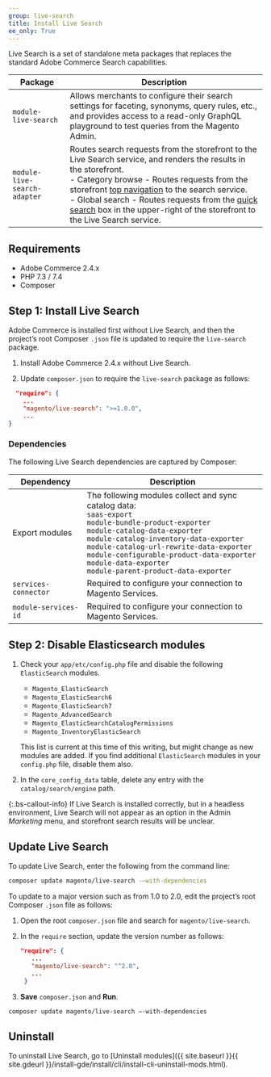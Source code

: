 ```yaml
---
group: live-search
title: Install Live Search
ee_only: True
---
```


Live Search is a set of standalone meta packages that replaces the standard Adobe Commerce Search capabilities.

|**Package**|**Description**|
|---|---|
|`module-live-search`|Allows merchants to configure their search settings for faceting, synonyms, query rules, etc., and provides access to a read-only GraphQL playground to test queries from the Magento Admin. |
|`module-live-search-adapter`|Routes search requests from the storefront to the Live Search service, and renders the results in the storefront. <br />- Category browse - Routes requests from the storefront [top navigation](https://docs-beta.magento.com/user-guide/catalog/navigation-top.html) to the search service.<br />- Global search - Routes requests from the [quick search](https://docs-beta.magento.com/user-guide/catalog/search-quick.html) box in the upper-right of the storefront to the Live Search service.|

## Requirements

-  Adobe Commerce 2.4.x
-  PHP 7.3 / 7.4
-  Composer

## Step 1: Install Live Search

Adobe Commerce is installed first without Live Search, and then the project’s root Composer `.json` file is updated to require the `live-search` package.

1. Install Adobe Commerce 2.4.x without Live Search.

1. Update `composer.json` to require the `live-search` package as follows:

  ```json
    "require": {
      ...
      "magento/live-search": ">=1.0.0",
      ...
  }
   ```

### Dependencies

The following Live Search dependencies are captured by Composer:

|**Dependency**|**Description**|
|---|---|
|Export modules|The following modules collect and sync catalog data:<br />`saas-export`<br />`module-bundle-product-exporter`<br />`module-catalog-data-exporter`<br />`module-catalog-inventory-data-exporter`<br />`module-catalog-url-rewrite-data-exporter`<br />`module-configurable-product-data-exporter`<br />`module-data-exporter`<br />`module-parent-product-data-exporter`|
|`services-connector`|Required to configure your connection to Magento Services.|
|`module-services-id`|Required to configure your connection to Magento Services.|

## Step 2: Disable Elasticsearch modules

1. Check your `app/etc/config.php` file and disable the following `ElasticSearch` modules.

   -  `Magento_ElasticSearch`
   -  `Magento_ElasticSearch6`
   -  `Magento_ElasticSearch7`
   -  `Magento_AdvancedSearch`
   -  `Magento_ElasticSearchCatalogPermissions`
   -  `Magento_InventoryElasticSearch`

   This list is current at this time of this writing, but might change as new modules are added. If you find additional `ElasticSearch` modules in your `config.php` file, disable them also.

1. In the `core_config_data` table, delete any entry with the `catalog/search/engine` path.

{:.bs-callout-info}
If Live Search is installed correctly, but in a headless environment, Live Search will not appear as an option in the Admin _Marketing_ menu, and storefront search results will be unclear.
## Update Live Search

To update Live Search, enter the following from the command line:

```bash
composer update magento/live-search -–with-dependencies
```

To update to a major version such as from 1.0 to 2.0, edit the project’s root Composer `.json` file as follows:

1. Open the root `composer.json` file and search for `magento/live-search`.

1. In the `require` section, update the version number as follows:

   ```json
   "require": {
      ...
      "magento/live-search": "^2.0",
      ...
    }
   ```

1. **Save** `composer.json` and **Run**.

  ```bash
  composer update magento/live-search –-with-dependencies
  ```

## Uninstall

To uninstall Live Search, go to [Uninstall modules]({{ site.baseurl }}{{ site.gdeurl }}/install-gde/install/cli/install-cli-uninstall-mods.html).
